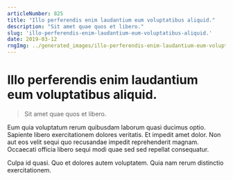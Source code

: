 ```yaml
---
articleNumber: 825
title: "Illo perferendis enim laudantium eum voluptatibus aliquid."
description: "Sit amet quae quos et libero."
slug: 'illo-perferendis-enim-laudantium-eum-voluptatibus-aliquid.'
date: 2019-03-12
rngImg: ../generated_images/illo-perferendis-enim-laudantium-eum-voluptatibus-aliquid..jpg
---
```


# Illo perferendis enim laudantium eum voluptatibus aliquid.

> Sit amet quae quos et libero.

Eum quia voluptatum rerum quibusdam laborum quasi ducimus optio. Sapiente libero exercitationem dolores veritatis. Et impedit amet dolor. Non aut eos velit sequi quo recusandae impedit reprehenderit magnam. Occaecati officia libero sequi modi quae sed sed repellat consequatur.
 Culpa id quasi. Quo et dolores autem voluptatem. Quia nam rerum distinctio exercitationem.
